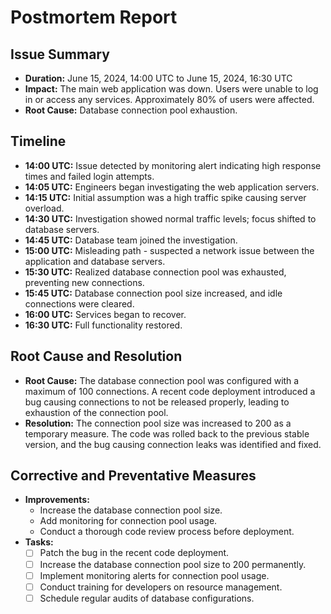 # Postmortem Report

## Issue Summary
- **Duration:** June 15, 2024, 14:00 UTC to June 15, 2024, 16:30 UTC
- **Impact:** The main web application was down. Users were unable to log in or access any services. Approximately 80% of users were affected.
- **Root Cause:** Database connection pool exhaustion.

## Timeline
- **14:00 UTC:** Issue detected by monitoring alert indicating high response times and failed login attempts.
- **14:05 UTC:** Engineers began investigating the web application servers.
- **14:15 UTC:** Initial assumption was a high traffic spike causing server overload.
- **14:30 UTC:** Investigation showed normal traffic levels; focus shifted to database servers.
- **14:45 UTC:** Database team joined the investigation.
- **15:00 UTC:** Misleading path - suspected a network issue between the application and database servers.
- **15:30 UTC:** Realized database connection pool was exhausted, preventing new connections.
- **15:45 UTC:** Database connection pool size increased, and idle connections were cleared.
- **16:00 UTC:** Services began to recover.
- **16:30 UTC:** Full functionality restored.

## Root Cause and Resolution
- **Root Cause:** The database connection pool was configured with a maximum of 100 connections. A recent code deployment introduced a bug causing connections to not be released properly, leading to exhaustion of the connection pool.
- **Resolution:** The connection pool size was increased to 200 as a temporary measure. The code was rolled back to the previous stable version, and the bug causing connection leaks was identified and fixed.

## Corrective and Preventative Measures
- **Improvements:**
  - Increase the database connection pool size.
  - Add monitoring for connection pool usage.
  - Conduct a thorough code review process before deployment.
- **Tasks:**
  - [ ] Patch the bug in the recent code deployment.
  - [ ] Increase the database connection pool size to 200 permanently.
  - [ ] Implement monitoring alerts for connection pool usage.
  - [ ] Conduct training for developers on resource management.
  - [ ] Schedule regular audits of database configurations.
